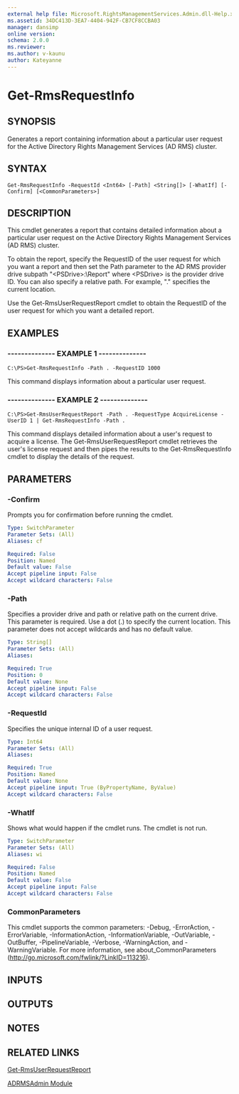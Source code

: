 ```yaml
---
external help file: Microsoft.RightsManagementServices.Admin.dll-Help.xml
ms.assetid: 34DC413D-3EA7-4404-942F-CB7CF8CCBA03
manager: dansimp
online version: 
schema: 2.0.0
ms.reviewer:
ms.author: v-kaunu
author: Kateyanne
---
```


# Get-RmsRequestInfo

## SYNOPSIS
Generates a report containing information about a particular user request for the Active Directory Rights Management Services (AD RMS) cluster.

## SYNTAX

```
Get-RmsRequestInfo -RequestId <Int64> [-Path] <String[]> [-WhatIf] [-Confirm] [<CommonParameters>]
```

## DESCRIPTION
This cmdlet generates a report that contains detailed information about a particular user request on the Active Directory Rights Management Services (AD RMS) cluster.

To obtain the report, specify the RequestID of the user request for which you want a report and then set the Path parameter to the AD RMS provider drive subpath "\<PSDrive\>:\Report" where \<PSDrive\> is the provider drive ID.
You can also specify a relative path.
For example, "." specifies the current location.

Use the Get-RmsUserRequestReport cmdlet to obtain the RequestID of the user request for which you want a detailed report.

## EXAMPLES

### --------------  EXAMPLE 1 --------------
```
C:\PS>Get-RmsRequestInfo -Path . -RequestID 1000
```

This command displays information about a particular user request.

### --------------  EXAMPLE 2 --------------
```
C:\PS>Get-RmsUserRequestReport -Path . -RequestType AcquireLicense -UserID 1 | Get-RmsRequestInfo -Path .
```

This command displays detailed information about a user's request to acquire a license.
The Get-RmsUserRequestReport cmdlet retrieves the user's license request and then pipes the results to the Get-RmsRequestInfo cmdlet to display the details of the request.

## PARAMETERS

### -Confirm
Prompts you for confirmation before running the cmdlet.

```yaml
Type: SwitchParameter
Parameter Sets: (All)
Aliases: cf

Required: False
Position: Named
Default value: False
Accept pipeline input: False
Accept wildcard characters: False
```

### -Path
Specifies a provider drive and path or relative path on the current drive.
This parameter is required.
Use a dot (.) to specify the current location.
This parameter does not accept wildcards and has no default value.

```yaml
Type: String[]
Parameter Sets: (All)
Aliases: 

Required: True
Position: 0
Default value: None
Accept pipeline input: False
Accept wildcard characters: False
```

### -RequestId
Specifies the unique internal ID of a user request.

```yaml
Type: Int64
Parameter Sets: (All)
Aliases: 

Required: True
Position: Named
Default value: None
Accept pipeline input: True (ByPropertyName, ByValue)
Accept wildcard characters: False
```

### -WhatIf
Shows what would happen if the cmdlet runs.
The cmdlet is not run.

```yaml
Type: SwitchParameter
Parameter Sets: (All)
Aliases: wi

Required: False
Position: Named
Default value: False
Accept pipeline input: False
Accept wildcard characters: False
```

### CommonParameters
This cmdlet supports the common parameters: -Debug, -ErrorAction, -ErrorVariable, -InformationAction, -InformationVariable, -OutVariable, -OutBuffer, -PipelineVariable, -Verbose, -WarningAction, and -WarningVariable. For more information, see about_CommonParameters (http://go.microsoft.com/fwlink/?LinkID=113216).

## INPUTS

## OUTPUTS

## NOTES

## RELATED LINKS

[Get-RmsUserRequestReport](./Get-RmsUserRequestReport.md)

[ADRMSAdmin Module](./ADRMSAdmin.md)

